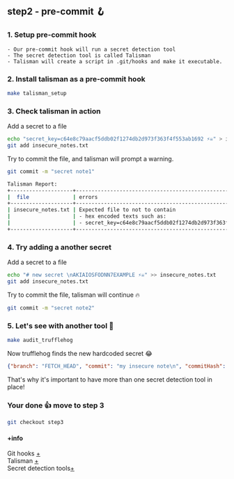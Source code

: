 ## step2 - pre-commit 🪝

### 1. Setup pre-commit hook
```
- Our pre-commit hook will run a secret detection tool
- The secret detection tool is called Talisman
- Talisman will create a script in .git/hooks and make it executable.
```

### 2. Install talisman as a pre-commit hook
```bash
make talisman_setup
```

### 3. Check talisman in action
Add a secret to a file
```bash
echo "secret_key=c64e8c79aacf5ddb02f1274db2d973f363f4f553ab1692 ⚡☠️" > insecure_notes.txt
git add insecure_notes.txt
```

Try to commit the file, and talisman will prompt a warning.
```bash
git commit -m "secret note1"

Talisman Report:
+--------------------+------------------------------------------------------+----------+
|  file              | errors                                               | severity |
+--------------------+------------------------------------------------------+----------+
| insecure_notes.txt | Expected file to not to contain                      | high     |
|                    | - hex encoded texts such as:                         |          |
|                    | - secret_key=c64e8c79aacf5ddb02f1274db2d973f363f4... |          |
+--------------------+------------------------------------------------------+----------+
```

### 4. Try adding a another secret
Add a secret to a file
```bash
echo "# new secret \nAKIAIOSFODNN7EXAMPLE ⚡☠️" >> insecure_notes.txt
git add insecure_notes.txt
```

Try to commit the file, talisman will continue 🔥
```bash
git commit -m "secret note2"
```

### 5. Let's see with another tool 🧐
```bash
make audit_trufflehog
```

Now trufflehog finds the new hardcoded secret 😂
```json
{"branch": "FETCH_HEAD", "commit": "my insecure note\n", "commitHash": "990563066936dc2cbdcf19ea4736da4016473436", "date": "2022-05-24 00:32:30", "diff": "@@ -1,2 +0,0 @@\n-# add secrets! \u26a1\u26a1\u26a1\u2620\ufe0f\u2620\ufe0f\u2620\ufe0f \n-AKIAIOSFODNN7EXAMPLE\n", "path": "insecure_notes.txt", "printDiff": "\u001b[93mAKIAIOSFODNN7EXAMPLE\u001b[0m", "reason": "AWS API Key", "stringsFound": ["AKIAIOSFODNN7EXAMPLE"]}
```

That's why it's important to have more than one secret detection tool in place!

### Your done 👍 move to step 3
```bash
git checkout step3
```

#### +info
Git hooks [+](https://githooks.com)    
Talisman [+](https://github.com/thoughtworks/talisman#recommended-approach)   
Secret detection tools[+](https://github.com/arainho/knowledge-base/tree/main/secret-detection)
